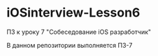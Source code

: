 # iOSinterview-Lesson6
ПЗ к уроку 7 "Собеседование iOS разработчик"

В данном репозитории выполняется ПЗ-7
